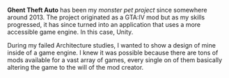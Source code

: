 **Ghent Theft Auto** has been my _monster pet project_ since somewhere around 2013. The project originated as a GTA:IV mod but as my skills progressed, it has since turned into an application that uses a more accessible game engine. In this case, Unity.

During my failed Architecture studies, I wanted to show a design of mine inside of a game engine. I knew it was possible because there are tons of mods available for a vast array of games, every single on of them basically altering the game to the will of the mod creator.
